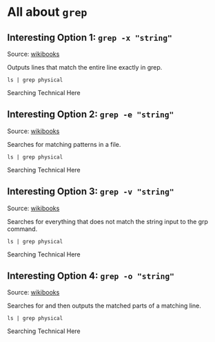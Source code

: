 # All about ```grep```

## Interesting Option 1: ```grep -x "string"```
Source: [wikibooks](https://en.wikibooks.org/wiki/Grep)

Outputs lines that match the entire line exactly in grep.

```
ls | grep physical
```
Searching Technical Here

## Interesting Option 2: ```grep -e "string"```
Source: [wikibooks](https://en.wikibooks.org/wiki/Grep)

Searches for matching patterns in a file.

```
ls | grep physical
```
Searching Technical Here

## Interesting Option 3: ```grep -v "string"```
Source: [wikibooks](https://en.wikibooks.org/wiki/Grep)

Searches for everything that does not match the string input to the grp command.

```
ls | grep physical
```
Searching Technical Here

## Interesting Option 4: ```grep -o "string"```
Source: [wikibooks](https://en.wikibooks.org/wiki/Grep)

Searches for and then outputs the matched parts of a matching line.

```
ls | grep physical
```
Searching Technical Here
